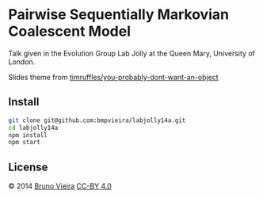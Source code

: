 Pairwise Sequentially Markovian Coalescent Model
================================================
Talk given in the Evolution Group Lab Jolly at the Queen Mary, University of London.

Slides theme from [timruffles/you-probably-dont-want-an-object](//github.com/timruffles/you-probably-dont-want-an-object)

Install
-------
```bash
git clone git@github.com:bmpvieira/labjolly14a.git 
cd labjolly14a
npm install
npm start
```

License
-------
© 2014 [Bruno Vieira](//bmpvieira.com) [CC-BY 4.0](//creativecommons.org/licenses/by/4.0/deed.en_US)
